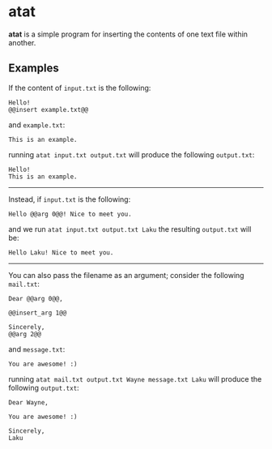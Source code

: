 # atat

**atat** is a simple program for inserting the contents of one text file within another.

## Examples
If the content of `input.txt` is the following:

```
Hello!
@@insert example.txt@@
```
and `example.txt`:
```
This is an example.
```
running `atat input.txt output.txt` will produce the following `output.txt`:
```
Hello!
This is an example.
```
---
Instead, if `input.txt` is the following:
```
Hello @@arg 0@@! Nice to meet you.
```
and we run `atat input.txt output.txt Laku` the resulting `output.txt` will be:
```
Hello Laku! Nice to meet you.
```
---
You can also pass the filename as an argument; consider the following `mail.txt`:
```
Dear @@arg 0@@,

@@insert_arg 1@@

Sincerely,
@@arg 2@@
```
and `message.txt`:
```
You are awesome! :)
```
running `atat mail.txt output.txt Wayne message.txt Laku` will produce the following `output.txt`:
```
Dear Wayne,

You are awesome! :)

Sincerely,
Laku
```
